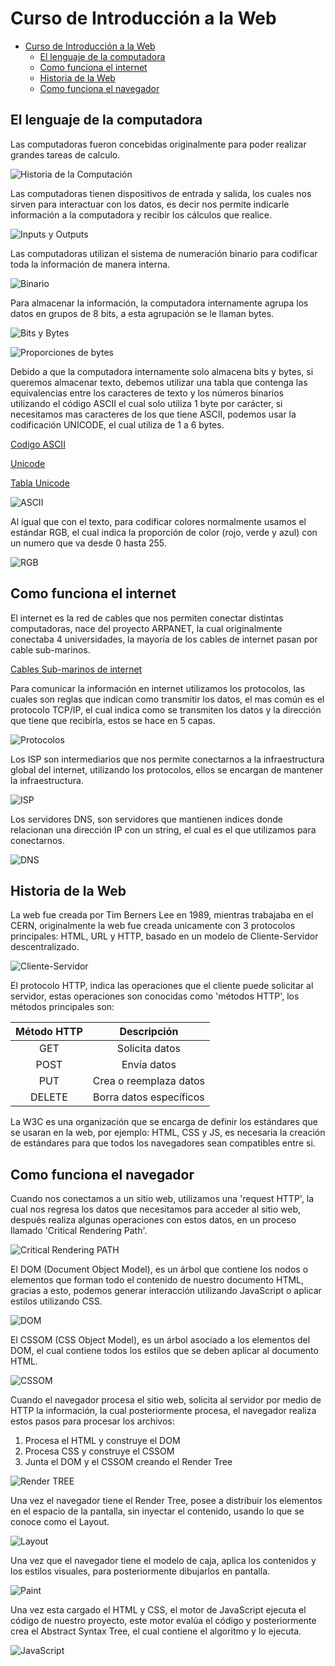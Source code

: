 # Curso de Introducción a la Web

- [Curso de Introducción a la Web](#curso-de-introducción-a-la-web)
  - [El lenguaje de la computadora](#el-lenguaje-de-la-computadora)
  - [Como funciona el internet](#como-funciona-el-internet)
  - [Historia de la Web](#historia-de-la-web)
  - [Como funciona el navegador](#como-funciona-el-navegador)

## El lenguaje de la computadora

Las computadoras fueron concebidas originalmente para poder realizar grandes
tareas de calculo.

![Historia de la Computación](https://static.platzi.com/media/user_upload/clase2_intro-06de2833-546a-4191-9ad9-3d887e2d3e07.jpg)

Las computadoras tienen dispositivos de entrada y salida, los cuales nos sirven
para interactuar con los datos, es decir nos permite indicarle información a la
computadora y recibir los cálculos que realice.

![Inputs y Outputs](https://static.platzi.com/media/user_upload/clase3_intro-c0f9f9a4-5ccb-41d0-9377-80d70b80cb71.jpg)

Las computadoras utilizan el sistema de numeración binario para codificar toda la
información de manera interna.

![Binario](https://static.platzi.com/media/user_upload/clase4_intro-26bcbabc-5f83-4b68-9452-35058f30515d.jpg)

Para almacenar la información, la computadora internamente agrupa los datos en
grupos de 8 bits, a esta agrupación se le llaman bytes.

![Bits y Bytes](https://static.platzi.com/media/user_upload/clase5_intro-a79d1dbf-479f-4bc8-aaa3-de646d58fa36.jpg)

![Proporciones de bytes](https://static.platzi.com/media/user_upload/pasaje-de-bytes-2-638-1b5a431c-1607-4d7d-8950-3bf2cc049532.jpg)

Debido a que la computadora internamente solo almacena bits y bytes, si queremos
almacenar texto, debemos utilizar una tabla que contenga las equivalencias entre
los caracteres de texto y los números binarios utilizando el código ASCII el cual
solo utiliza 1 byte por carácter, si necesitamos mas caracteres de los que tiene
ASCII, podemos usar la codificación UNICODE, el cual utiliza de 1 a 6 bytes.

[Codigo ASCII](https://www.ascii-code.com/)

[Unicode](https://home.unicode.org/)

[Tabla Unicode](https://unicode-table.com/en/#basic-latin)

![ASCII](https://static.platzi.com/media/user_upload/clase6_intro-7f18aff1-1cba-4875-be64-30152c3ffd07.jpg)

Al igual que con el texto, para codificar colores normalmente usamos el estándar
RGB, el cual indica la proporción de color (rojo, verde y azul) con un numero que
va desde 0 hasta 255.

![RGB](https://static.platzi.com/media/user_upload/clase8_intro-3451ff75-ce9d-44e1-8c40-1c0aa400ec28.jpg)

## Como funciona el internet

El internet es la red de cables que nos permiten conectar distintas computadoras,
nace del proyecto ARPANET, la cual originalmente conectaba 4 universidades, la
mayoría de los cables de internet pasan por cable sub-marinos.

[Cables Sub-marinos de internet](https://www.submarinecablemap.com/)

Para comunicar la información en internet utilizamos los protocolos, las cuales
son reglas que indican como transmitir los datos, el mas común es el protocolo
TCP/IP, el cual indica como se transmiten los datos y la dirección que tiene que
recibirla, estos se hace en 5 capas.

![Protocolos](https://static.platzi.com/media/user_upload/clase10_intro-eeb6fdc9-e7d6-430b-ba77-cb77489ff71d.jpg)

Los ISP son intermediarios que nos permite conectarnos a la infraestructura
global del internet, utilizando los protocolos, ellos se encargan de mantener la
infraestructura.

![ISP](https://static.platzi.com/media/user_upload/clase12_intro-b403c174-a7c9-4317-b90f-db1124e91c07.jpg)

Los servidores DNS, son servidores que mantienen indices donde relacionan una
dirección IP con un string, el cual es el que utilizamos para conectarnos.

![DNS](https://static.platzi.com/media/user_upload/clase12_1_intro-74973d25-0de4-4e82-9e36-8ae3a54ae200.jpg)

## Historia de la Web

La web fue creada por Tim Berners Lee en 1989, mientras trabajaba en el CERN,
originalmente la web fue creada unicamente con 3 protocolos principales: HTML,
URL y HTTP, basado en un modelo de Cliente-Servidor descentralizado.

![Cliente-Servidor](https://secureservercdn.net/45.40.146.28/40b.bf6.myftpupload.com/wp-content/uploads/2015/01/http-protocolo-peticion.png)

El protocolo HTTP, indica las operaciones que el cliente puede solicitar al
servidor, estas operaciones son conocidas como 'métodos HTTP', los métodos
principales son:

| Método HTTP |       Descripción       |
| :---------: | :---------------------: |
|     GET     |     Solicita datos      |
|    POST     |       Envía datos       |
|     PUT     | Crea o reemplaza datos  |
|   DELETE    | Borra datos específicos |

La W3C es una organización que se encarga de definir los estándares que se usaran
en la web, por ejemplo: HTML, CSS y JS, es necesaria la creación de estándares
para que todos los navegadores sean compatibles entre si.
## Como funciona el navegador

Cuando nos conectamos a un sitio web, utilizamos una 'request HTTP', la cual nos
regresa los datos que necesitamos para acceder al sitio web, después realiza
algunas operaciones con estos datos, en un proceso llamado 'Critical Rendering Path'.

![Critical Rendering PATH](https://static.platzi.com/media/user_upload/Untitled%20%2814%29-09c0334b-aa82-4a7f-8efb-494745e9649f.jpg)

El DOM (Document Object Model), es un árbol que contiene los nodos o elementos
que forman todo el contenido de nuestro documento HTML, gracias a esto, podemos
generar interacción utilizando JavaScript o aplicar estilos utilizando CSS.

![DOM](https://static.platzi.com/media/user_upload/introweb-slides_9be717ee-c262-4151-846b-e5248213b4fe-116-f29d92e3-2d70-4b1e-8d4d-951595c333b2.jpg)

El CSSOM (CSS Object Model), es un árbol asociado a los elementos del DOM, el
cual contiene todos los estilos que se deben aplicar al documento HTML.

![CSSOM](https://static.platzi.com/media/user_upload/Screenshot%202020-11-11%20202236-94711fff-48b4-4632-8d4e-54e0fc3e32d4.jpg)

Cuando el navegador procesa el sitio web, solicita al servidor por medio de HTTP
la información, la cual posteriormente procesa, el navegador realiza estos pasos
para procesar los archivos:

1. Procesa el HTML y construye el DOM
2. Procesa CSS y construye el CSSOM
3. Junta el DOM y el CSSOM creando el Render Tree

![Render TREE](https://static.platzi.com/media/user_upload/Screenshot%202020-11-18%20184035-354cf78d-d5ef-48eb-8c07-a034d133a1aa.jpg)

Una vez el navegador tiene el Render Tree, posee a distribuir los elementos en el
espacio de la pantalla, sin inyectar el contenido, usando lo que se conoce como
el Layout.

![Layout](https://static.platzi.com/media/user_upload/introweb-slides_9be717ee-c262-4151-846b-e5248213b4fe-122-8027d081-5587-4159-8b28-bfeec47e3dbc.jpg)

Una vez que el navegador tiene el modelo de caja, aplica los contenidos y los
estilos visuales, para posteriormente dibujarlos en pantalla.

![Paint](https://static.platzi.com/media/user_upload/23-browser-diagram-full-2-5d34606a-c26f-438b-820a-6cf1b9fc339c.jpg)

Una vez esta cargado el HTML y CSS, el motor de JavaScript ejecuta el código de
nuestro proyecto, este motor evalúa el código y posteriormente crea el Abstract
Syntax Tree, el cual contiene el algoritmo y lo ejecuta.

![JavaScript](https://static.platzi.com/media/user_upload/introweb-slides_9be717ee-c262-4151-846b-e5248213b4fe-126-71216f37-2310-4112-b7df-0618a230a88f.jpg)
